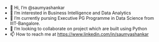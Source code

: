 - 👋 Hi, I’m @saumyashankar
- 👀 I’m interested in Business Intelligence and Data Analytics
- 🌱 I’m currently pursing Executive PG Programme in Data Science from IIIT-Bangalore.
- 💞️ I’m looking to collaborate on project which are built using Python
- 📫 How to reach me at https://www.linkedin.com/in/saumyashankar

<!---
saumyashankar/saumyashankar is a ✨ special ✨ repository because its `README.md` (this file) appears on your GitHub profile.
You can click the Preview link to take a look at your changes.
--->
